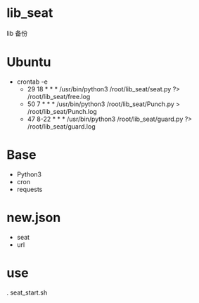 # lib_seat
lib 备份
# Ubuntu 
- crontab -e 
  - 29 18 * * * /usr/bin/python3 /root/lib_seat/seat.py ?> /root/lib_seat/free.log
  - 50 7 * * * /usr/bin/python3 /root/lib_seat/Punch.py > /root/lib_seat/Punch.log
  - 47 8-22 * * * /usr/bin/python3 /root/lib_seat/guard.py ?> /root/lib_seat/guard.log
# Base
- Python3
- cron
- requests
# new.json
- seat
- url
# use
. seat_start.sh
